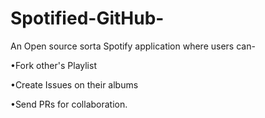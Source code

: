 # Spotified-GitHub-
An Open source sorta Spotify application where users can-

•Fork other's Playlist

•Create Issues on their albums

•Send PRs for collaboration.
